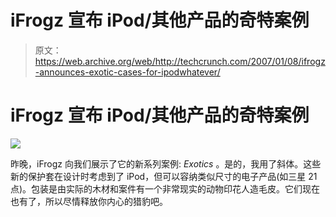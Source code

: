 # iFrogz 宣布 iPod/其他产品的奇特案例

> 原文：<https://web.archive.org/web/http://techcrunch.com/2007/01/08/ifrogz-announces-exotic-cases-for-ipodwhatever/>

# iFrogz 宣布 iPod/其他产品的奇特案例

![](img/7ef7bc80373bb1db50ca9fe8415f9f83.png)

昨晚，iFrogz 向我们展示了它的新系列案例: *Exotics* 。是的，我用了斜体。这些新的保护套在设计时考虑到了 iPod，但可以容纳类似尺寸的电子产品(如三星 21 点)。包装是由实际的木材和案件有一个非常现实的动物印花人造毛皮。它们现在也有了，所以尽情释放你内心的猎豹吧。